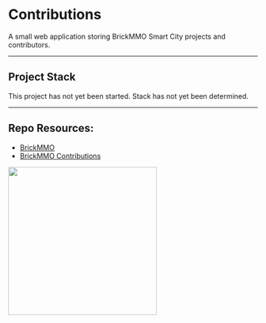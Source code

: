 # Contributions

A small web application storing BrickMMO Smart City projects and contributors. 

---

## Project Stack

This project has not yet been started. Stack has not yet been determined.

---

## Repo Resources:

* [BrickMMO](https://www.brickmmo.com/)
* [BrickMMO Contributions](https://contributions.brickmmo.com/)

<a href="https://brickmmo.com">
<img src="https://brickmmo.com/images/brickmmo-logo-horizontal.jpg" width="300">
</a>
